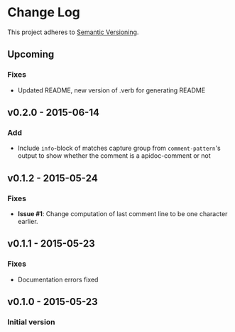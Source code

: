 # Change Log

This project adheres to [Semantic Versioning](http://semver.org/).

## Upcoming

### Fixes

* Updated README, new version of .verb for generating README

## v0.2.0 - 2015-06-14

### Add

* Include `info`-block of matches capture group from `comment-pattern`'s output
    to show whether the comment is a apidoc-comment or not

## v0.1.2 - 2015-05-24
### Fixes

* **Issue #1**: Change computation of last comment line to be one character earlier. 

## v0.1.1 - 2015-05-23
### Fixes

* Documentation errors fixed

## v0.1.0 - 2015-05-23
### Initial version

